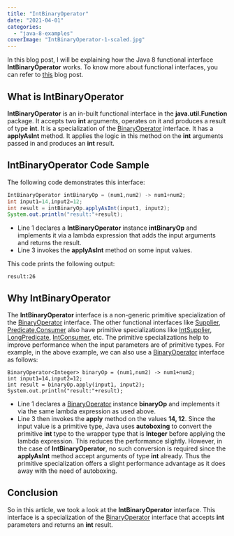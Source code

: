 ```yaml
---
title: "IntBinaryOperator"
date: "2021-04-01"
categories: 
  - "java-8-examples"
coverImage: "IntBinaryOperator-1-scaled.jpg"
---
```


In this blog post, I will be explaining how the Java 8 functional interface **IntBinaryOperator** works. To know more about functional interfaces, you can refer to [this](https://reshmabidikar.github.io/2019/03/java-8-functional-interface.html) blog post.

## What is IntBinaryOperator

**IntBinaryOperator** is an in-built functional interface in the **java.util.Function** package. It accepts two **int** arguments, operates on it and produces a result of type **int**. It is a specialization of the [BinaryOperator](https://reshmabidikar.github.io/2019/03/java-8-functional-interface.html) interface. It has a **applyAsInt** method. It applies the logic in this method on the **int** arguments passed in and produces an **int** result.

## IntBinaryOperator Code Sample

The following code demonstrates this interface:

```java
IntBinaryOperator intBinaryOp = (num1,num2) -> num1+num2;
int input1=14,input2=12;
int result = intBinaryOp.applyAsInt(input1, input2);
System.out.println("result:"+result);
```

- Line 1 declares a **IntBinaryOperator** instance **intBinaryOp** and implements it via a lambda expression that adds the input arguments and returns the result.
- Line 3 invokes the **applyAsInt** method on some input values.

This code prints the following output:

```
result:26
```

## Why IntBinaryOperator

The **IntBinaryOperator** interface is a non-generic primitive specialization of the [BinaryOperator](https://reshmabidikar.github.io/2019/10/java-8-binaryoperator-example.html) interface. The other functional interfaces like [Supplier](https://learnjava.co.in/java-8-supplier-interface-example/), [Predicate](https://reshmabidikar.github.io/2018/10/java-8-predicate-example.html),[Consumer](https://reshmabidikar.github.io/2019/04/java-8-consumer-interface-example.md) also have primitive specializations like [IntSupplier](https://reshmabidikar.github.io/2018/12/java-8-intsupplier-interface-example.html), [LongPredicate](https://reshmabidikar.github.io/2018/12/java-8-longpredicate-interface-example.html), [IntConsumer](https://reshmabidikar.github.io/2019/07/java-8-intconsumer-interface.html), etc. The primitive specializations help to improve performance when the input parameters are of primitive types. For example, in the above example, we can also use a [BinaryOperator](https://reshmabidikar.github.io/2019/10/java-8-binaryoperator-example.html) interface as follows:

```
BinaryOperator<Integer> binaryOp = (num1,num2) -> num1+num2;
int input1=14,input2=12;
int result = binaryOp.apply(input1, input2);
System.out.println("result:"+result);
```

- Line 1 declares a [BinaryOperator](https://reshmabidikar.github.io/2019/10/java-8-binaryoperator-example.html) instance **binaryOp** and implements it via the same lambda expression as used above.
- Line 3 then invokes the **apply** method on the values **14, 12**. Since the input value is a primitive type, Java uses **autoboxing** to convert the primitive **int** type to the wrapper type that is **Integer** before applying the lambda expression. This reduces the performance slightly. However, in the case of **IntBinaryOperator**, no such conversion is required since the **applyAsInt** method accept arguments of type **int** already. Thus the primitive specialization offers a slight performance advantage as it does away with the need of autoboxing.

## Conclusion

So in this article, we took a look at the **IntBinaryOperator** interface. This interface is a specialization of the [BinaryOperator](https://reshmabidikar.github.io/2019/10/java-8-binaryoperator-example.html) interface that accepts **int** parameters and returns an **int** result.
